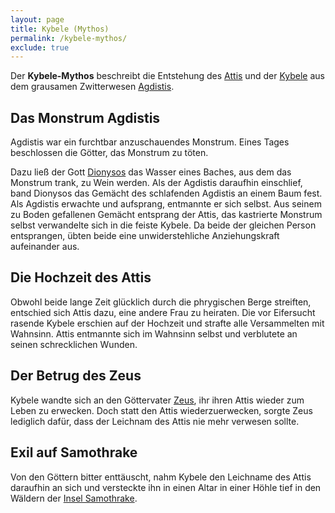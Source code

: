 ```yaml
---
layout: page
title: Kybele (Mythos)
permalink: /kybele-mythos/
exclude: true
---
```


Der **Kybele-Mythos** beschreibt die Entstehung des [Attis](/attis/) und der [Kybele](/kybele/) aus dem
grausamen Zwitterwesen [Agdistis](/agdistis/). 

## Das Monstrum Agdistis

Agdistis war ein furchtbar anzuschauendes Monstrum. Eines Tages beschlossen die
Götter, das Monstrum zu töten. 

Dazu ließ der Gott [Dionysos](/dionysos/) das Wasser eines Baches, aus dem das Monstrum
trank, zu Wein werden. Als der Agdistis daraufhin einschlief, band Dionysos das
Gemächt des schlafenden Agdistis an einem Baum fest. Als Agdistis erwachte und
aufsprang, entmannte er sich selbst. Aus seinem zu Boden gefallenen Gemächt
entsprang der Attis, das kastrierte Monstrum selbst verwandelte sich in die
feiste Kybele. Da beide der gleichen Person entsprangen, übten beide eine
unwiderstehliche Anziehungskraft aufeinander aus. 

## Die Hochzeit des Attis

Obwohl beide lange Zeit glücklich durch die phrygischen Berge streiften,
entschied sich Attis dazu, eine andere Frau zu heiraten. Die vor Eifersucht
rasende Kybele erschien auf der Hochzeit und strafte alle Versammelten mit
Wahnsinn. Attis entmannte sich im Wahnsinn selbst und verblutete an seinen
schrecklichen Wunden. 

## Der Betrug des Zeus

Kybele wandte sich an den Göttervater [Zeus](/zeus/), ihr ihren Attis wieder zum Leben zu
erwecken. Doch statt den Attis wiederzuerwecken, sorgte Zeus lediglich dafür,
dass der Leichnam des Attis nie mehr verwesen sollte. 

## Exil auf Samothrake

Von den Göttern bitter enttäuscht, nahm Kybele den Leichname des Attis
daraufhin an sich und versteckte ihn in einen Altar in einer Höhle tief in den
Wäldern der [Insel Samothrake](/samothrake/).
